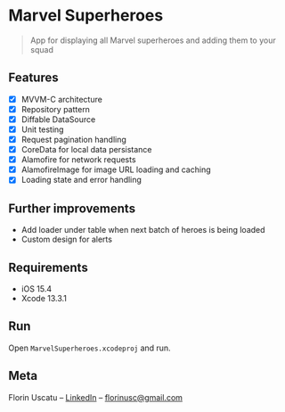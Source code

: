 # Marvel Superheroes
> App for displaying all Marvel superheroes and adding them to your squad

## Features

- [x] MVVM-C architecture
- [x] Repository pattern
- [x] Diffable DataSource
- [x] Unit testing
- [x] Request pagination handling
- [x] CoreData for local data persistance
- [x] Alamofire for network requests
- [x] AlamofireImage for image URL loading and caching
- [x] Loading state and error handling

## Further improvements

- Add loader under table when next batch of heroes is being loaded
- Custom design for alerts

## Requirements

- iOS 15.4
- Xcode 13.3.1

## Run

Open `MarvelSuperheroes.xcodeproj` and run.

## Meta

Florin Uscatu – [LinkedIn](https://www.linkedin.com/in/florin-uscatu-24028832/) – florinusc@gmail.com